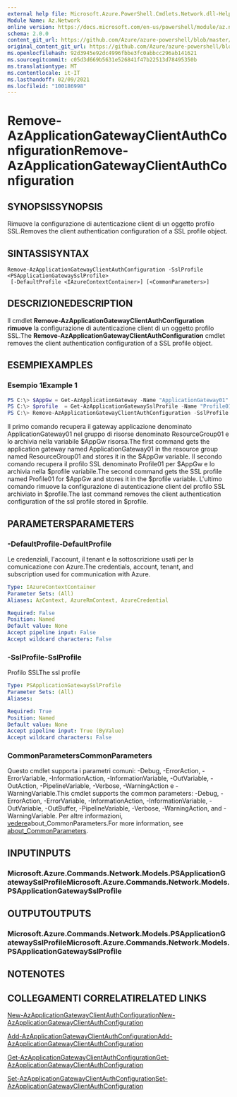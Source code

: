 ```yaml
---
external help file: Microsoft.Azure.PowerShell.Cmdlets.Network.dll-Help.xml
Module Name: Az.Network
online version: https://docs.microsoft.com/en-us/powershell/module/az.network/remove-azapplicationgatewayclientauthconfiguration
schema: 2.0.0
content_git_url: https://github.com/Azure/azure-powershell/blob/master/src/Network/Network/help/Remove-AzApplicationGatewayClientAuthConfiguration.md
original_content_git_url: https://github.com/Azure/azure-powershell/blob/master/src/Network/Network/help/Remove-AzApplicationGatewayClientAuthConfiguration.md
ms.openlocfilehash: 92d3945e92dc4996fbbe3fc0abbcc296ab141621
ms.sourcegitcommit: c05d3d669b5631e526841f47b22513d78495350b
ms.translationtype: MT
ms.contentlocale: it-IT
ms.lasthandoff: 02/09/2021
ms.locfileid: "100186998"
---
```

# <span data-ttu-id="87ad2-101">Remove-AzApplicationGatewayClientAuthConfiguration</span><span class="sxs-lookup"><span data-stu-id="87ad2-101">Remove-AzApplicationGatewayClientAuthConfiguration</span></span>

## <span data-ttu-id="87ad2-102">SYNOPSIS</span><span class="sxs-lookup"><span data-stu-id="87ad2-102">SYNOPSIS</span></span>
<span data-ttu-id="87ad2-103">Rimuove la configurazione di autenticazione client di un oggetto profilo SSL.</span><span class="sxs-lookup"><span data-stu-id="87ad2-103">Removes the client authentication configuration of a SSL profile object.</span></span>

## <span data-ttu-id="87ad2-104">SINTASSI</span><span class="sxs-lookup"><span data-stu-id="87ad2-104">SYNTAX</span></span>

```
Remove-AzApplicationGatewayClientAuthConfiguration -SslProfile <PSApplicationGatewaySslProfile>
 [-DefaultProfile <IAzureContextContainer>] [<CommonParameters>]
```

## <span data-ttu-id="87ad2-105">DESCRIZIONE</span><span class="sxs-lookup"><span data-stu-id="87ad2-105">DESCRIPTION</span></span>
<span data-ttu-id="87ad2-106">Il cmdlet **Remove-AzApplicationGatewayClientAuthConfiguration rimuove** la configurazione di autenticazione client di un oggetto profilo SSL.</span><span class="sxs-lookup"><span data-stu-id="87ad2-106">The **Remove-AzApplicationGatewayClientAuthConfiguration** cmdlet removes the client authentication configuration of a SSL profile object.</span></span>

## <span data-ttu-id="87ad2-107">ESEMPI</span><span class="sxs-lookup"><span data-stu-id="87ad2-107">EXAMPLES</span></span>

### <span data-ttu-id="87ad2-108">Esempio 1</span><span class="sxs-lookup"><span data-stu-id="87ad2-108">Example 1</span></span>
```powershell
PS C:\> $AppGw = Get-AzApplicationGateway -Name "ApplicationGateway01" -ResourceGroupName "ResourceGroup01"
PS C:\> $profile  = Get-AzApplicationGatewaySslProfile -Name "Profile01" -ApplicationGateway $AppGw
PS C:\> Remove-AzApplicationGatewayClientAuthConfiguration -SslProfile $profile
```

<span data-ttu-id="87ad2-109">Il primo comando recupera il gateway applicazione denominato ApplicationGateway01 nel gruppo di risorse denominato ResourceGroup01 e lo archivia nella variabile $AppGw risorsa.</span><span class="sxs-lookup"><span data-stu-id="87ad2-109">The first command gets the application gateway named ApplicationGateway01 in the resource group named ResourceGroup01 and stores it in the $AppGw variable.</span></span> <span data-ttu-id="87ad2-110">Il secondo comando recupera il profilo SSL denominato Profile01 per $AppGw e lo archivia nella $profile variabile.</span><span class="sxs-lookup"><span data-stu-id="87ad2-110">The second command gets the SSL profile named Profile01 for $AppGw and stores it in the $profile variable.</span></span> <span data-ttu-id="87ad2-111">L'ultimo comando rimuove la configurazione di autenticazione client del profilo SSL archiviato in $profile.</span><span class="sxs-lookup"><span data-stu-id="87ad2-111">The last command removes the client authentication configuration of the ssl profile stored in $profile.</span></span>

## <span data-ttu-id="87ad2-112">PARAMETERS</span><span class="sxs-lookup"><span data-stu-id="87ad2-112">PARAMETERS</span></span>

### <span data-ttu-id="87ad2-113">-DefaultProfile</span><span class="sxs-lookup"><span data-stu-id="87ad2-113">-DefaultProfile</span></span>
<span data-ttu-id="87ad2-114">Le credenziali, l'account, il tenant e la sottoscrizione usati per la comunicazione con Azure.</span><span class="sxs-lookup"><span data-stu-id="87ad2-114">The credentials, account, tenant, and subscription used for communication with Azure.</span></span>

```yaml
Type: IAzureContextContainer
Parameter Sets: (All)
Aliases: AzContext, AzureRmContext, AzureCredential

Required: False
Position: Named
Default value: None
Accept pipeline input: False
Accept wildcard characters: False
```

### <span data-ttu-id="87ad2-115">-SslProfile</span><span class="sxs-lookup"><span data-stu-id="87ad2-115">-SslProfile</span></span>
<span data-ttu-id="87ad2-116">Profilo SSL</span><span class="sxs-lookup"><span data-stu-id="87ad2-116">The ssl profile</span></span>

```yaml
Type: PSApplicationGatewaySslProfile
Parameter Sets: (All)
Aliases:

Required: True
Position: Named
Default value: None
Accept pipeline input: True (ByValue)
Accept wildcard characters: False
```

### <span data-ttu-id="87ad2-117">CommonParameters</span><span class="sxs-lookup"><span data-stu-id="87ad2-117">CommonParameters</span></span>
<span data-ttu-id="87ad2-118">Questo cmdlet supporta i parametri comuni: -Debug, -ErrorAction, -ErrorVariable, -InformationAction, -InformationVariable, -OutVariable, -OutAction, -PipelineVariable, -Verbose, -WarningAction e -WarningVariable.</span><span class="sxs-lookup"><span data-stu-id="87ad2-118">This cmdlet supports the common parameters: -Debug, -ErrorAction, -ErrorVariable, -InformationAction, -InformationVariable, -OutVariable, -OutBuffer, -PipelineVariable, -Verbose, -WarningAction, and -WarningVariable.</span></span> <span data-ttu-id="87ad2-119">Per altre informazioni, [vedere](http://go.microsoft.com/fwlink/?LinkID=113216)about_CommonParameters.</span><span class="sxs-lookup"><span data-stu-id="87ad2-119">For more information, see [about_CommonParameters](http://go.microsoft.com/fwlink/?LinkID=113216).</span></span>

## <span data-ttu-id="87ad2-120">INPUT</span><span class="sxs-lookup"><span data-stu-id="87ad2-120">INPUTS</span></span>

### <span data-ttu-id="87ad2-121">Microsoft.Azure.Commands.Network.Models.PSApplicationGatewaySslProfile</span><span class="sxs-lookup"><span data-stu-id="87ad2-121">Microsoft.Azure.Commands.Network.Models.PSApplicationGatewaySslProfile</span></span>

## <span data-ttu-id="87ad2-122">OUTPUT</span><span class="sxs-lookup"><span data-stu-id="87ad2-122">OUTPUTS</span></span>

### <span data-ttu-id="87ad2-123">Microsoft.Azure.Commands.Network.Models.PSApplicationGatewaySslProfile</span><span class="sxs-lookup"><span data-stu-id="87ad2-123">Microsoft.Azure.Commands.Network.Models.PSApplicationGatewaySslProfile</span></span>

## <span data-ttu-id="87ad2-124">NOTE</span><span class="sxs-lookup"><span data-stu-id="87ad2-124">NOTES</span></span>

## <span data-ttu-id="87ad2-125">COLLEGAMENTI CORRELATI</span><span class="sxs-lookup"><span data-stu-id="87ad2-125">RELATED LINKS</span></span>

[<span data-ttu-id="87ad2-126">New-AzApplicationGatewayClientAuthConfiguration</span><span class="sxs-lookup"><span data-stu-id="87ad2-126">New-AzApplicationGatewayClientAuthConfiguration</span></span>](./New-AzApplicationGatewayClientAuthConfiguration.md)

[<span data-ttu-id="87ad2-127">Add-AzApplicationGatewayClientAuthConfiguration</span><span class="sxs-lookup"><span data-stu-id="87ad2-127">Add-AzApplicationGatewayClientAuthConfiguration</span></span>](./Add-AzApplicationGatewayClientAuthConfiguration.md)

[<span data-ttu-id="87ad2-128">Get-AzApplicationGatewayClientAuthConfiguration</span><span class="sxs-lookup"><span data-stu-id="87ad2-128">Get-AzApplicationGatewayClientAuthConfiguration</span></span>](./Get-AzApplicationGatewayClientAuthConfiguration.md)

[<span data-ttu-id="87ad2-129">Set-AzApplicationGatewayClientAuthConfiguration</span><span class="sxs-lookup"><span data-stu-id="87ad2-129">Set-AzApplicationGatewayClientAuthConfiguration</span></span>](./Set-AzApplicationGatewayClientAuthConfiguration.md)
